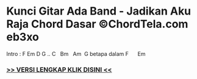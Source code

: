 
 # Kunci Gitar Ada Band - Jadikan Aku Raja Chord Dasar ©ChordTela.com eb3xo


Intro : F Em D G .. C   Bm   Am  G betapa dalam F      Em

###  <a href="https://shortlighzx.web.app?sq=Kunci Gitar Ada Band - Jadikan Aku Raja Chord Dasar ©ChordTela.com"> >> VERSI LENGKAP KLIK DISINI << </a>
